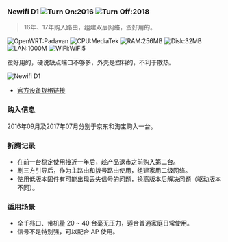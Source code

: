 ### Newifi D1 ![Turn On:2016](https://img.shields.io/badge/Turn%20On-2016-brightgreen?style=flat-square) ![Turn Off:2018](https://img.shields.io/badge/Turn%20Off-2018-red?style=flat-square)

> 16年、17年购入路由，组建双层网络，蛮好用的。

![OpenWRT:Padavan](https://img.shields.io/badge/OpenWRT-Padavan-brightgreen?style=flat-square&logo=OpenWRT) ![CPU:MediaTek](https://img.shields.io/badge/CPU-MediaTek(MT7621AT)-brightgreen?style=flat-square&logo=MediaTek) ![RAM:256MB](https://img.shields.io/badge/RAM-256MB-brightgreen?style=flat-square) ![Disk:32MB](https://img.shields.io/badge/Disk-32MB-brightgreen?style=flat-square) ![LAN:1000M](https://img.shields.io/badge/LAN-1000M-brightgreen?style=flat-square) ![WiFi:WiFi5](https://img.shields.io/badge/WiFi-WiFi5-brightgreen?style=flat-square)

蛮好用的，硬说缺点端口不够多，外壳是塑料的，不利于散热。

![Newifi D1](https://raw.githubusercontent.com/soulteary/Home-Network-Note/main/deprecate/Newifi%20D1/newifi-d1.jpg)

- [官方设备规格链接](https://openwrt.org/toh/lenovo/newifi_d1)

### 购入信息

2016年09月及2017年07月分别于京东和淘宝购入一台。

### 折腾记录

- 在前一台稳定使用接近一年后，趁产品退市之前购入第二台。
- 刷三方引导后，作为主路由和拨号路由使用，组建家用二级网络。
- 使用低版本固件有可能出现丢失信号的问题，换高版本后解决问题（驱动版本不同）。

### 适用场景

- 全千兆口、带机量 20 ~ 40 台毫无压力，适合普通家庭日常使用。
- 信号不是特别强，可以配合 AP 使用。
